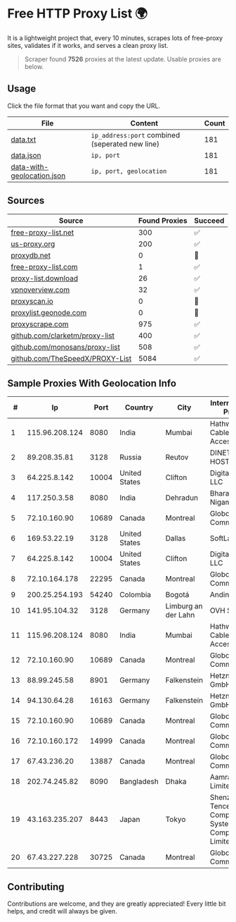 
# Free HTTP Proxy List 🌍

It is a lightweight project that, every 10 minutes, scrapes lots of free-proxy sites, validates if it works, and serves a clean proxy list.


> Scraper found **7526** proxies at the latest update. Usable proxies are below.

## Usage

Click the file format that you want and copy the URL.


|File|Content|Count|
|----|-------|-----|
|[data.txt](https://raw.githubusercontent.com/themiralay/Proxy-List-World/master/data.txt)|`ip_address:port` combined (seperated new line)|181|
|[data.json](https://raw.githubusercontent.com/themiralay/Proxy-List-World/master/data.json)|`ip, port`|181|
|[data-with-geolocation.json](https://raw.githubusercontent.com/themiralay/Proxy-List-World/master/data-with-geolocation.json)|`ip, port, geolocation`|181|

## Sources

|Source|Found Proxies|Succeed|
|------|-------------|-------|
|[free-proxy-list.net](https://free-proxy-list.net)|300|✅|
|[us-proxy.org](https://www.us-proxy.org)|200|✅|
|[proxydb.net](http://proxydb.net)|0|🚫|
|[free-proxy-list.com](https://free-proxy-list.com/?page=&port=&type%5B%5D=http&type%5B%5D=https&up_time=0&search=Search)|1|✅|
|[proxy-list.download](https://www.proxy-list.download/HTTP)|26|✅|
|[vpnoverview.com](https://vpnoverview.com/privacy/anonymous-browsing/free-proxy-servers)|32|✅|
|[proxyscan.io](https://www.proxyscan.io)|0|🚫|
|[proxylist.geonode.com](https://proxylist.geonode.com/api/proxy-list?limit=300&page=1&sort_by=lastChecked&sort_type=desc&protocols=http,https)|0|🚫|
|[proxyscrape.com](https://api.proxyscrape.com/v2/?request=displayproxies&protocol=http&timeout=10000&country=all&ssl=all&anonymity=all)|975|✅|
|[github.com/clarketm/proxy-list](https://raw.githubusercontent.com/clarketm/proxy-list/master/proxy-list-raw.txt)|400|✅|
|[github.com/monosans/proxy-list](https://raw.githubusercontent.com/monosans/proxy-list/main/proxies/http.txt)|508|✅|
|[github.com/TheSpeedX/PROXY-List](https://raw.githubusercontent.com/TheSpeedX/PROXY-List/master/http.txt)|5084|✅|


## Sample Proxies With Geolocation Info

|#|Ip|Port|Country|City|Internet Service Provider|
|-|--|----|-------|----|-------------------------|
|1|115.96.208.124|8080|India|Mumbai|Hathway IP over Cable Internet Access|
|2|89.208.35.81|3128|Russia|Reutov|DINET-HOSTING|
|3|64.225.8.142|10004|United States|Clifton|DigitalOcean, LLC|
|4|117.250.3.58|8080|India|Dehradun|Bharat Sanchar Nigam Ltd|
|5|72.10.160.90|10689|Canada|Montreal|GloboTech Communications|
|6|169.53.22.19|3128|United States|Dallas|SoftLayer|
|7|64.225.8.142|10004|United States|Clifton|DigitalOcean, LLC|
|8|72.10.164.178|22295|Canada|Montreal|GloboTech Communications|
|9|200.25.254.193|54240|Colombia|Bogotá|Andinet ON Line|
|10|141.95.104.32|3128|Germany|Limburg an der Lahn|OVH SAS|
|11|115.96.208.124|8080|India|Mumbai|Hathway IP over Cable Internet Access|
|12|72.10.160.90|10689|Canada|Montreal|GloboTech Communications|
|13|88.99.245.58|8901|Germany|Falkenstein|Hetzner Online GmbH|
|14|94.130.64.28|16163|Germany|Falkenstein|Hetzner Online GmbH|
|15|72.10.160.90|10689|Canada|Montreal|GloboTech Communications|
|16|72.10.160.172|14999|Canada|Montreal|GloboTech Communications|
|17|67.43.236.20|13887|Canada|Montreal|GloboTech Communications|
|18|202.74.245.82|8090|Bangladesh|Dhaka|Aamra Networks Limited|
|19|43.163.235.207|8443|Japan|Tokyo|Shenzhen Tencent Computer Systems Company Limited|
|20|67.43.227.228|30725|Canada|Montreal|GloboTech Communications|



## Contributing

Contributions are welcome, and they are greatly appreciated! Every
little bit helps, and credit will always be given.

